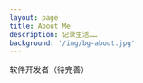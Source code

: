 ```yaml
---
layout: page
title: About Me
description: 记录生活……
background: '/img/bg-about.jpg'
---
```


软件开发者（待完善）